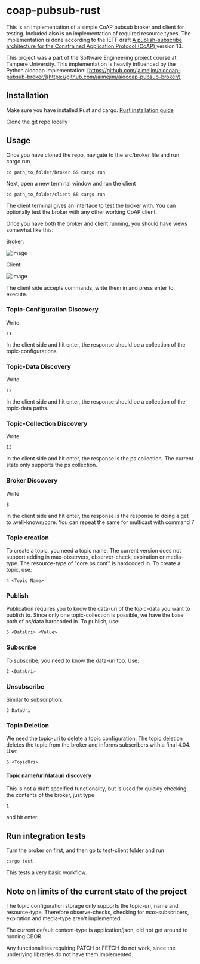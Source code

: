 # coap-pubsub-rust

This is an implementation of a simple CoAP pubsub broker and client for testing. Included also is an implementation of required resource types. The implementation is done according to the IETF draft [A publish-subscribe architecture for the Constrained Application Protocol (CoAP) ](https://datatracker.ietf.org/doc/draft-ietf-core-coap-pubsub/) version 13.

This project was a part of the Software Engineering project course at Tampere University. This implementation is heavily influenced by the Python aiocoap implementation: [https://github.com/jaimejim/aiocoap-pubsub-broker/](https://github.com/jaimejim/aiocoap-pubsub-broker/)

## Installation

Make sure you have installed Rust and cargo. [Rust installation guide](https://doc.rust-lang.org/cargo/getting-started/installation.html)

Clone the git repo locally

## Usage

Once you have cloned the repo, navigate to the src/broker file and run cargo run

```
cd path_to_folder/broker && cargo run
```
Next, open a new terminal window and run the client
```
cd path_to_folder/client && cargo run
```

The client terminal gives an interface to test the broker with. You can optionally test the broker with any other working CoAP client.

Once you have both the broker and client running, you should have views somewhat like this:

Broker:

![image](https://github.com/CoAPConnect/coap-pubsub-rust/assets/80271133/b06a6565-7c00-41a5-83c3-b1fc7ab567a0)

Client:

![image](https://github.com/CoAPConnect/coap-pubsub-rust/assets/80271133/8a83c710-1453-4ac1-98a1-dad989c48576)

The client side accepts commands, write them in and press enter to execute.

### Topic-Configuration Discovery
Write
```
11
```
In the client side and hit enter, the response should be a collection of the topic-configurations

### Topic-Data Discovery
Write
```
12
```
In the client side and hit enter, the response should be a collection of the topic-data paths. 

### Topic-Collection Discovery
Write
```
13
```
In the client side and hit enter, the response is the ps collection. The current state only supports the ps collection.

### Broker Discovery
Write
```
8
```
In the client side and hit enter, the response is the response to doing a get to .well-known/core. You can repeat the same for multicast with command 7

### Topic creation

To create a topic, you need a topic name. The current version does not support adding in max-observers, observer-check, expiration or media-type. The resource-type of "core.ps.conf" is hardcoded in. To create a topic, use:

```
4 <Topic Name>
```

### Publish

Publication requires you to know the data-uri of the topic-data you want to publish to. Since only one topic-collection is possible, we have the base path of ps/data hardcoded in. To publish, use:

```
5 <DataUri> <Value>
```

### Subscribe

To subscribe, you need to know the data-uri too. Use:

```
2 <DataUri>
```

### Unsubscribe
Similar to subscription:

```
3 DataUri
```
### Topic Deletion

We need the topic-uri to delete a topic configuration. The topic deletion deletes the topic from the broker and informs subscribers with a final 4.04. Use:

```
6 <TopicUri>
```

#### Topic name/uri/datauri discovery

This is not a draft specified functionality, but is used for quickly checking the contents of the broker, just type 
```
1
```
and hit enter.

## Run integration tests

Turn the broker on first, and then go to test-client folder and run 

```
cargo test
```
This tests a very basic workflow. 

## Note on limits of the current state of the project

The topic configuration storage only supports the topic-uri, name and resource-type. Therefore observe-checks, checking for max-subscribers, expiration and media-type aren't implemented.

The current default content-type is application/json, did not get around to running CBOR.

Any functionalities requiring PATCH or FETCH do not work, since the underlying libraries do not have them implemented.





<!---
//TO DO WRITE MORE ON USAGE

# Resource

This implements the resource classes required for publish subscribe directly. These should be replaced in future work once the base Rust CoAP libraries get updated to have extensible resource implementations.



// # Supported operations
// What operations the broker supports with respect to the draft
// - [ ] top level
//  - [ ] mid level
//  - [x] midlevel
--->
